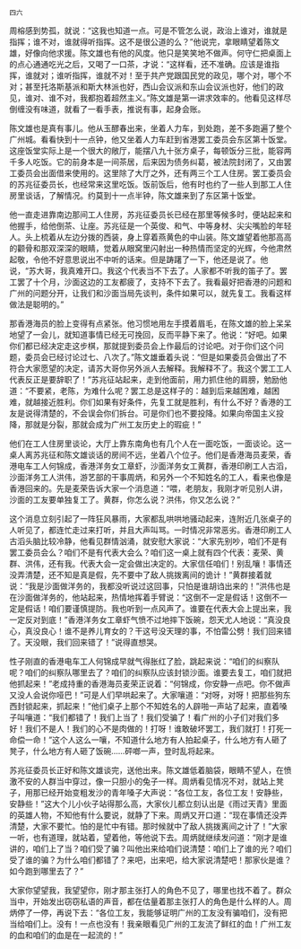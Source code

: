     四六 

   周榕感到势孤，就说：“这我也知道一点。可是不管怎么说，政治上谁对，谁就是指挥；谁不对，谁就得听指挥。这不是很公道的么？”他说完，拿眼睛望着陈文雄，好像向他求援。陈文雄也有他的风度。他只是笑笑地不做声。何守仁把桌面上的点心通通吃光之后，又喝了一口茶，才说：“这样看，还不准确。应该是谁指挥，谁就对；谁听指挥，谁就不对！至于共产党跟国民党的政见，哪个对，哪个不对；甚至托洛斯基派和斯大林派也好，西山会议派和东山会议派也好，他们的政见，谁对、谁不对，我都抱着超然主义。”陈文雄是第一讲求效率的。他看见这样尽倒缠没有味道，就看了一看手表，推说有事，起身会账。

   陈文雄也是真有事儿。他从玉醪春出来，坐着人力车，到处跑，差不多跑遍了整个广州城。看看快到十一点钟，他又坐着人力车赶到省港罢工委员会东区第十饭堂。这座饭堂实际上是一个很大的敞厅，能摆八九十张方桌子，每顿饭分三批，能容两千多人吃饭。它的前身本是一间茶居，后来因为债务纠葛，被法院封闭了，又由罢工委员会出面借来使用的。这里除了大厅之外，还有两三个工人住房。罢工委员会的苏兆征委员长，也经常来这里吃饭。饭前饭后，他有时也约了一些人到那工人住房里谈话，了解情况。约莫到十一点半钟，陈文雄来到了东区第十饭堂。

   他一直走进靠南边那间工人住房，苏兆征委员长已经在那里等候多时，便站起来和他握手，给他倒茶、让座。苏兆征是一个英俊、和气、中等身材、尖尖嘴脸的年轻人。头上梳着从左边分拨的西装，身上穿着燕黄色的中山装。陈文雄望着他那高高的颧骨和那双深深的眼睛，觉着从眼窝里闪射出一种热情而坚定的光辉，今他肃然起敬，令他不好意思说出不中听的话来。但是踌躇了一下，他还是说了。他说，“苏大哥，我真难开口。我这个代表当不下去了。人家都不听我的笛子了。罢工罢了十个月，沙面这边的工友都疲了，支持不下去了。我看最好把香港的问题和广州的问题分开，让我们和沙面当局先谈判，条件如果可以，就先复工。我看这样做法是聪明的。”

   那香港海员的脸上变得有点紧张。他习惯地用左手摸着眉毛，在陈文雄的脸上呆呆地望了一会儿，就知道事情已经无可挽回，反而平静下来了。他说：“好吧。如果你们都已经决定走这步棋，那就提到委员会上作最后的讨论吧。对于你们这个问题，委员会已经讨论过七、八次了。”陈文雄垂着头说：“但是如果委员会做出了不符合大家愿望的决定，请苏大哥你另外派人去解释。我解释不了。我这个罢工工人代表反正是要辞职了！”苏兆征站起来，走到他面前，用力抓住他的肩膀，勉励他道：“不要紧，老陈，为难什么呢？罢工总是这样子的：越到后来越困难，越困难，就越接近胜利。你们如果有好条件，先复工就是胜利，有什么不好？香港的工友是说得清楚的，不会误会你们拆台。可是你们也不要投降。如果向帝国主义投降，那就是分裂，那就会成为广州工友历史上的瑕疵！”

   他们在工人住房里谈论，大厅上靠东南角也有几个人在一面吃饭，一面谈论。这一桌人离苏兆征和陈文雄谈话的房间不远，坐着八个位子。他们是香港海员麦荣，香港电车工人何锦成，香港洋务女工章虾，沙面洋务女工黄群，香港印刷工人古滔，沙面洋务工人洪伟，游艺部的干事周炳，和另外一个不知姓名的工人，看来也像是香港回来的。先是麦荣告诉大家一个消息道：“喂，老朋友，我刚才听见别人讲，沙面的工友要单独复工了。黄群，你怎么说？洪伟，你又怎么说？”

   这个消息立刻引起了一阵狂风暴雨，大家都乱哄哄地骚动起来，连附近几张桌子的人听见了，都连忙走过来打听，并且大声叫骂。一时情况非常恶劣。香港印刷工人古滔头脑比较冷静，他看见群情汹涌，就安慰大家说：“大家先别吵，咱们不是有罢工委员会么？咱们不是有代表大会么？咱们这一桌上就有四个代表：麦荣、黄群、洪伟，还有我。代表大会一定会做出决定的。大家信任咱们！别乱嚷！事情还没弄清楚，还不知是真是假，先不要中了敌人挑拨离间的诡计！”黄群接着就说：“我是沙面做洋务的，我都没听说过这回事，只怕是谁胡诌出来的！”洪伟也是在沙面做洋务的，他站起来，热情地挥着手臂说：“这倒不一定是假话！这倒不一定是假话！咱们要谨慎提防。我也听到一点风声了。谁要在代表大会上提出来，我一定反对到底！”香港洋务女工章虾气愤不过地摔下饭碗，怨天尤人地说：“真没良心，真没良心！谁不是养儿育女的？干这号没天理的事，不怕雷公劈！我们回来错了。天没眼，我们回来错了！”说得直想哭。

   性子刚直的香港电车工人何锦成早就气得胀红了脸，跳起来说：“咱们的纠察队呢？咱们的纠察队哪里去了？咱们的纠察队应该封锁沙面。谁要去复工，咱们就把他抓起来！”老成持重的香港海员麦荣正说着：“何锦成，你安静一点吧。你不做声又没人会说你哑巴！”可是人们早哄起来了。大家嚷道：“对呀，对呀！把那些狗东西封锁起来，抓起来！”他们桌子上那个不知姓名的人辟啪一声站了起来，直着嗓子叫嚷道：“我们都错了！我们上当了！我们受骗了！看广州的小子们对我们多好！我们不是人！我们的心不是肉做的！打呀！谁敢破坏罢工，我们就打！打死一命偿一命！”这个人这么一嚷，不知道什么地方有人拍起桌子，什么地方有人砸了凳子，什么地方有人砸了饭碗……砰啷一声，登时乱将起来。

   苏兆征委员长正好和陈文雄谈完，送他出来。陈文雄低着脑袋，眼睛不望人，在愤激不安的人群当中穿过，像一只胆小的兔子一样。周炳看见情况不对，就站上凳子，用那已经开始变粗发沙的青年嗓子大声说：“各位工友，各位工友！安静些，安静些！”这大个儿小伙子站得那么高，大家伙儿都立刻认出是《雨过天青》里面的英雄人物，不知他有什么要说，就静了下来。周炳又开口道：“现在事情还没弄清楚，大家不要忙。怕的是忙中有错。那时候就中了敌人挑拨离间之计了！”大家一听，也有道理，就站着，望着他，等他说下去。周炳就继续发问道：“刚才是谁讲的，咱们上了当？咱们受了骗？叫他出来给咱们说清楚：咱们上了谁的光？咱们受了谁的骗？为什么咱们都错了？来吧，出来吧，给大家说清楚吧！那家伙是谁？如今跑到哪里去了？”

   大家你望望我，我望望你，刚才那主张打人的角色不见了，哪里也找不着了。群众当中，开始发出窃窃私语的声音，都在估量着那主张打人的角色是什么样的人。周炳停了一停，再说下去：“各位工友，我能够证明广州的工友没有骗咱们，没有把当给咱们上。没有！一点也没有！我亲眼看见广州的工友流了鲜红的血！广州工友的血和咱们的血是在一起流的！”

